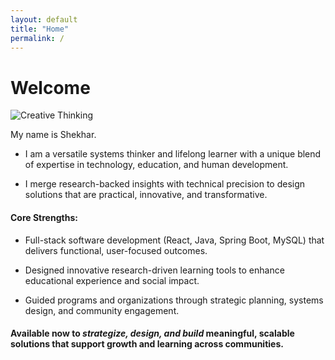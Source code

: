 ```yaml
---
layout: default
title: "Home"
permalink: /
---
```


# Welcome

![Creative Thinking](/assets/images/idea.jpg)

My name is Shekhar.

- I am a versatile systems thinker and lifelong learner with a unique blend of expertise in technology, education, and human development.

- I merge research-backed insights with technical precision to design solutions that are practical, innovative, and transformative.

#### **Core Strengths:**

- Full-stack software development (React, Java, Spring Boot, MySQL) that delivers functional, user-focused outcomes.

- Designed innovative research-driven learning tools to enhance educational experience and social impact.

- Guided programs and organizations through strategic planning, systems design, and community engagement.

#### Available now to _strategize, design, and build_ meaningful, scalable solutions that support growth and learning across communities.
